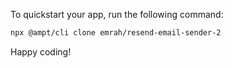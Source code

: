 To quickstart your app, run the following command: 

```bash
npx @ampt/cli clone emrah/resend-email-sender-2
```

Happy coding!